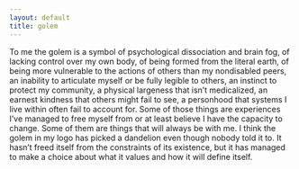 ```yaml
---
layout: default
title: golem
---
```

To me the golem is a symbol of psychological dissociation and brain fog, of lacking control over my own body, of being formed from the literal earth, of being more vulnerable to the actions of others than my nondisabled peers, an inability to articulate myself or be fully legible to others, an instinct to protect my community, a physical largeness that isn’t medicalized, an earnest kindness that others might fail to see, a personhood that systems I live within often fail to account for. Some of those things are experiences I’ve managed to free myself from or at least believe I have the capacity to change. Some of them are things that will always be with me. I think the golem in my logo has picked a dandelion even though nobody told it to. It hasn’t freed itself from the constraints of its existence, but it has managed to make a choice about what it values and how it will define itself.
